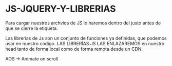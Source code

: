 # JS-JQUERY-Y-LIBRERIAS
 
Para cargar nuestros archvios  de JS lo haremos dentro del <body> justo antes de que se cierre la etiqueta.

Las librerías de Js son un conjunto de funciones ya definidas, que podemos usar en nuestro código. LAS LIBRERÍAS JS LAS ENLAZAREMOS en nuestro head tanto de forma local como de forma remota desde un CDN.

AOS -> Animate on scroll
